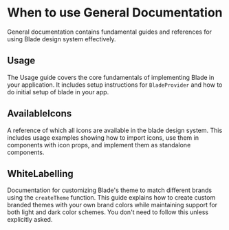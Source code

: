 # When to use General Documentation

General documentation contains fundamental guides and references for using Blade design system effectively.

## Usage

The Usage guide covers the core fundamentals of implementing Blade in your application. It includes setup instructions for `BladeProvider` and how to do initial setup of blade in your app.

## AvailableIcons

A reference of which all icons are available in the blade design system. This includes usage examples showing how to import icons, use them in components with icon props, and implement them as standalone components.

## WhiteLabelling

Documentation for customizing Blade's theme to match different brands using the `createTheme` function. This guide explains how to create custom branded themes with your own brand colors while maintaining support for both light and dark color schemes. You don't need to follow this unless explicitly asked.
